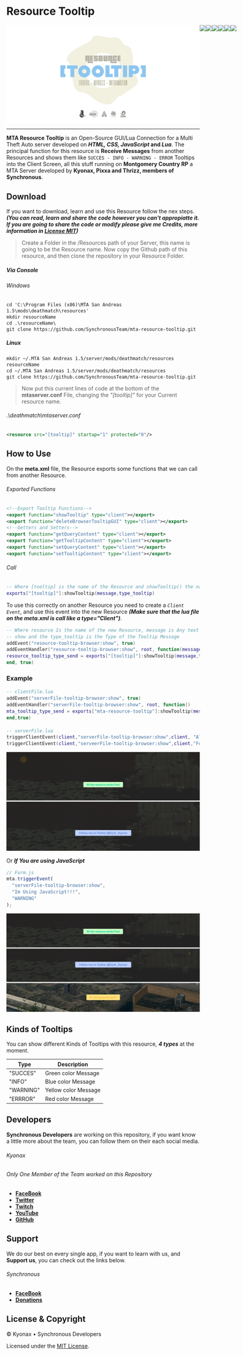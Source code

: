 # Resource Tooltip

<div align="center">
<p style="display:flex;justify-content:space-between">
<img src="https://github.com/SynchronousTeam/mta-resource-tooltip/blob/master/demo/image/Image_Resource_Tooltip.png">
<br>
<a href="https://github.com/SynchronousTeam/mta-resource-tooltip"style="text-decoration: none">
<img src="https://img.shields.io/github/license/SynchronousTeam/mta-resource-tooltip">
</a>
<a href="https://github.com/SynchronousTeam/mta-resource-tooltip"style="text-decoration: none">
<img src="https://img.shields.io/github/languages/count/SynchronousTeam/mta-resource-tooltip">
</a>
<a href="https://www.paypal.com/cgi-bin/webscr?cmd=_s-xclick&hosted_button_id=5LY2Y46Q7DSWL&source=url"style="text-decoration: none">
<img src="https://img.shields.io/badge/Donate-PayPal-green.svg">
</a>
<a href="https://github.com/SynchronousTeam/mta-resource-tooltip"style="text-decoration: none">
<img src="https://img.shields.io/github/repo-size/SynchronousTeam/mta-resource-tooltip">
</a>
<a href="https://www.facebook.com/SynchronousTeam"style="text-decoration: none">
<img src="https://img.shields.io/badge/Synchronous-facebook-blue">
</a>
<a href="https://discord.gg/vSvgHvk"style="text-decoration: none">
<img src="https://img.shields.io/discord/623715606184722442?color=blueviolet&label=Server&logo=discord">
</a>
</p>
</div>

---

**MTA Resource Tooltip** is an Open-Source GUI/Lua Connection for a Multi Theft Auto server developed on **_HTML, CSS, JavaScript_ and _Lua_**. The principal function for this resource is **Receive Messages** from another Resources and shows them like `SUCCES - INFO - WARNING - ERROR` Tooltips into the Client Screen, all this stuff running on **Montgomery Country RP** a MTA Server developed by **Kyonax, Pixxa and Thrizz, members of Synchronous**.

## Download

If you want to download, learn and use this Resource follow the nex steps. **_(You can read, learn and share the code however you can't appropiatte it. If you are going to share the code or modify please give me Credits, more information in [License MIT](LICENSE))_**

> Create a Folder in the /Resources path of your Server, this name is going to be the Resource name. Now
> copy the Github path of this resource, and then clone the repository in your Resource Folder.

##### Via Console

###### Windows

```Console
cd 'C:\Program Files (x86)\MTA San Andreas 1.5\mods\deathmatch\resources'
mkdir resourceName
cd .\resourceName\
git clone https://github.com/SynchronousTeam/mta-resource-tooltip.git
```

##### Linux

```Terminal
mkdir ~/.MTA San Andreas 1.5/server/mods/deathmatch/resources resourceName
cd ~/.MTA San Andreas 1.5/server/mods/deathmatch/resources
git clone https://github.com/SynchronousTeam/mta-resource-tooltip.git

```

> Now put this current lines of code at the bottom of the **mtaserver.conf** File, changing the _"[tooltip]"_
> for your Current resource name.

###### .\deathmatch\mtaserver.conf

```xml
<resource src="[tooltip]" startup="1" protected="0"/>
```

## How to Use

On the **meta.xml** file, the Resource exports some functions that we can call from another Resource.

###### Exported Functions

```xml
<!--Export Tooltip Functions-->
<export function="showTooltip" type="client"></export>
<export function="deleteBrowserTooltipGUI" type="client"></export>
<!--Getters and Setters-->
<export function="getQueryContent" type="client"></export>
<export function="getTooltipContent" type="client"></export>
<export function="setQueryContent" type="client"></export>
<export function="setTooltipContent" type="client"></export>
```

###### Call

```lua
-- Where [tooltip] is the name of the Resource and showTooltip() the name of the Function
exports["[tooltip]"]:showTooltip(message,type_tooltip)
```

To use this correctly on another Resource you need to create a _`Client Event`_, and use this event into the new Resource **_(Make sure that the lua file on the meta.xml is call like a type="Client")_**.

```lua
-- Where resource Is the name of the new Resource, message is Any text that you want to
-- show and the type_tooltip is the Type of the Tooltip Message
addEvent("resource-tooltip-browser:show", true)
addEventHandler("resource-tooltip-browser:show", root, function(message, type_tooltip)
resource_tooltip_type_send = exports["[tooltip]"]:showTooltip(message,type_tooltip)
end, true)
```

### Example

```lua
-- clientFile.lua
addEvent("serverFile-tooltip-browser:show", true)
addEventHandler("serverFile-tooltip-browser:show", root, function()
mta_tooltip_type_send = exports["mta-resource-tooltip"]:showTooltip(message, type_tooltip)
end,true)

-- serverFile.lua
triggerClientEvent(client,"serverFile-tooltip-browser:show",client, "All the resource works Fine!", "SUCCES")
triggerClientEvent(client,"serveerFile-tooltip-browser:show",client,"Follow me on Twitter @Synk_Kyonax", "INFO")
```

<div>
<img src="https://github.com/SynchronousTeam/mta-resource-tooltip/blob/master/demo/image/Image_Tooltip_Lua.png">
<br>
</div>

Or **_If You are using JavaScript_**

```js
// Form.js
mta.triggerEvent(
  "serverFile-tooltip-browser:show",
  "Im Using JavaScript!!!",
  "WARNING"
);
```

<div>
<img src="https://github.com/SynchronousTeam/mta-resource-tooltip/blob/master/demo/image/Image_Tooltip_Js.png">
<br>
</div>

## Kinds of Tooltips

You can show different Kinds of Tooltips with this resource, **_4 types_** at the moment.

| Type      | Description          |
| --------- | -------------------- |
| "SUCCES"  | Green color Message  |
| "INFO"    | Blue color Message   |
| "WARNING" | Yellow color Message |
| "ERRROR"  | Red color Message    |

## Developers

**Synchronous Developers** are working on this repository, if you want know a little more about the team, you can follow them on their each social media.

###### Kyonax

###### Only One Member of the Team worked on this Repository

- [**FaceBook**](https://www.facebook.com/MrKyonax)
- [**Twitter**](https://twitter.com/Synk_Kyo)
- [**Twitch**](https://www.twitch.tv/synk_kyonax)
- [**YouTube**](https://www.youtube.com/channel/UCOCGuDADwciaJfnCxWoYGHA)
- [**GitHub**](https://github.com/Kyonax)

## Support

We do our best on every single app, if you want to learn with us, and **Support us**, you can check out the links below.

###### Synchronous

- [**FaceBook**](https://www.facebook.com/SynchronousTeam)
- [**Donations**](https://www.paypal.com/cgi-bin/webscr?cmd=_s-xclick&hosted_button_id=5LY2Y46Q7DSWL&source=url)

## License & Copyright

© Kyonax • Synchronous Developers

Licensed under the [MIT License](LICENSE).
